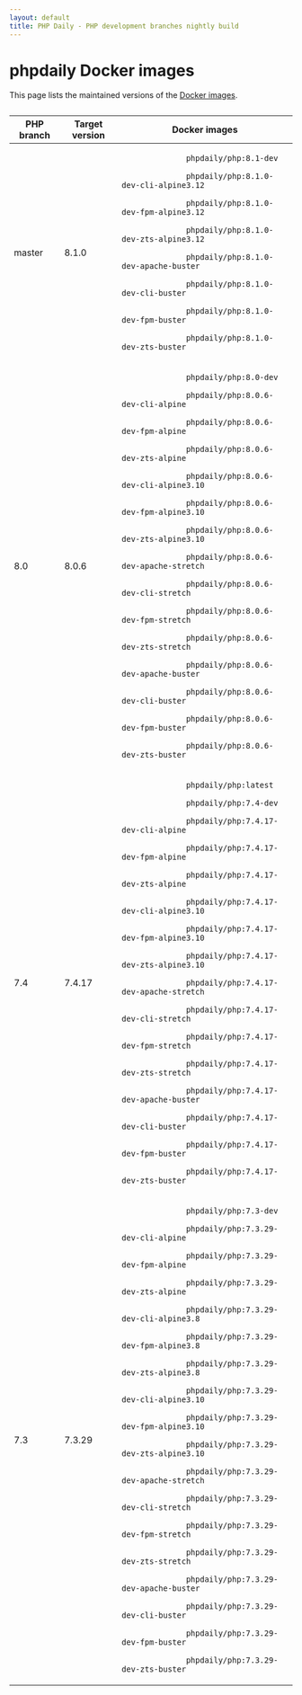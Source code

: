 ```yaml
---
layout: default
title: PHP Daily - PHP development branches nightly build
---
```


<div id="tables" class=" fluid">
  <h1 class="section double-padded">phpdaily Docker images</h1>
  <div class="section">
    <p>
      This page lists the maintained versions of the
      <a href="https://hub.docker.com/r/phpdaily/php">Docker images</a>.
    </p>
  </div>
  <div class="section" style="margin-top: 2em;">
    <table style="max-height: none;">
      <thead>
        <tr>
          <th>PHP branch</th>
          <th>Target version</th>
          <th>Docker images</th>
        </tr>
      </thead>
      <tbody>
        <tr>
          <td>master</td>
          <td>8.1.0</td>
          <td>
            <code>
              phpdaily/php:8.1-dev<br>
              phpdaily/php:8.1.0-dev-cli-alpine3.12<br>
              phpdaily/php:8.1.0-dev-fpm-alpine3.12<br>
              phpdaily/php:8.1.0-dev-zts-alpine3.12<br>
              phpdaily/php:8.1.0-dev-apache-buster<br>
              phpdaily/php:8.1.0-dev-cli-buster<br>
              phpdaily/php:8.1.0-dev-fpm-buster<br>
              phpdaily/php:8.1.0-dev-zts-buster
            </code>
          </td>
        </tr>
        <tr>
          <td>8.0</td>
          <td>8.0.6</td>
          <td>
            <code>
              phpdaily/php:8.0-dev<br>
              phpdaily/php:8.0.6-dev-cli-alpine<br>
              phpdaily/php:8.0.6-dev-fpm-alpine<br>
              phpdaily/php:8.0.6-dev-zts-alpine<br>
              phpdaily/php:8.0.6-dev-cli-alpine3.10<br>
              phpdaily/php:8.0.6-dev-fpm-alpine3.10<br>
              phpdaily/php:8.0.6-dev-zts-alpine3.10<br>
              phpdaily/php:8.0.6-dev-apache-stretch<br>
              phpdaily/php:8.0.6-dev-cli-stretch<br>
              phpdaily/php:8.0.6-dev-fpm-stretch<br>
              phpdaily/php:8.0.6-dev-zts-stretch<br>
              phpdaily/php:8.0.6-dev-apache-buster<br>
              phpdaily/php:8.0.6-dev-cli-buster<br>
              phpdaily/php:8.0.6-dev-fpm-buster<br>
              phpdaily/php:8.0.6-dev-zts-buster
            </code>
          </td>
        </tr>
        <tr>
          <td>7.4</td>
          <td>7.4.17</td>
          <td>
            <code>
              phpdaily/php:latest<br>
              phpdaily/php:7.4-dev<br>
              phpdaily/php:7.4.17-dev-cli-alpine<br>
              phpdaily/php:7.4.17-dev-fpm-alpine<br>
              phpdaily/php:7.4.17-dev-zts-alpine<br>
              phpdaily/php:7.4.17-dev-cli-alpine3.10<br>
              phpdaily/php:7.4.17-dev-fpm-alpine3.10<br>
              phpdaily/php:7.4.17-dev-zts-alpine3.10<br>
              phpdaily/php:7.4.17-dev-apache-stretch<br>
              phpdaily/php:7.4.17-dev-cli-stretch<br>
              phpdaily/php:7.4.17-dev-fpm-stretch<br>
              phpdaily/php:7.4.17-dev-zts-stretch<br>
              phpdaily/php:7.4.17-dev-apache-buster<br>
              phpdaily/php:7.4.17-dev-cli-buster<br>
              phpdaily/php:7.4.17-dev-fpm-buster<br>
              phpdaily/php:7.4.17-dev-zts-buster
            </code>
          </td>
        </tr>
        <tr>
          <td>7.3</td>
          <td>7.3.29</td>
          <td>
            <code>
              phpdaily/php:7.3-dev<br>
              phpdaily/php:7.3.29-dev-cli-alpine<br>
              phpdaily/php:7.3.29-dev-fpm-alpine<br>
              phpdaily/php:7.3.29-dev-zts-alpine<br>
              phpdaily/php:7.3.29-dev-cli-alpine3.8<br>
              phpdaily/php:7.3.29-dev-fpm-alpine3.8<br>
              phpdaily/php:7.3.29-dev-zts-alpine3.8<br>
              phpdaily/php:7.3.29-dev-cli-alpine3.10<br>
              phpdaily/php:7.3.29-dev-fpm-alpine3.10<br>
              phpdaily/php:7.3.29-dev-zts-alpine3.10<br>
              phpdaily/php:7.3.29-dev-apache-stretch<br>
              phpdaily/php:7.3.29-dev-cli-stretch<br>
              phpdaily/php:7.3.29-dev-fpm-stretch<br>
              phpdaily/php:7.3.29-dev-zts-stretch<br>
              phpdaily/php:7.3.29-dev-apache-buster<br>
              phpdaily/php:7.3.29-dev-cli-buster<br>
              phpdaily/php:7.3.29-dev-fpm-buster<br>
              phpdaily/php:7.3.29-dev-zts-buster
            </code>
          </td>
        </tr>
      </tbody>
    </table>
  </div>
</div>
